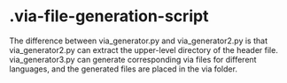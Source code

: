 # .via-file-generation-script
The difference between via_generator.py and via_generator2.py is that via_generator2.py can extract the upper-level directory of the header file.
via_generator3.py can generate corresponding via files for different languages, and the generated files are placed in the via folder.
